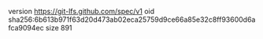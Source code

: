 version https://git-lfs.github.com/spec/v1
oid sha256:6b613b971f63d20d473ab02eca25759d9ce66a85e32c8ff93600d6afca9094ec
size 891

